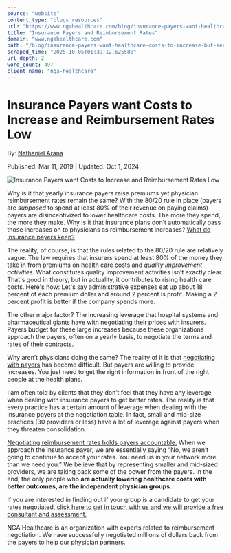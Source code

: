 ```yaml
---
source: "website"
content_type: "blogs_resources"
url: "https://www.ngahealthcare.com/blog/insurance-payers-want-healthcare-costs-to-increase-but-keep-your-reimbursement-rates-low"
title: "Insurance Payers and Reimbursement Rates"
domain: "www.ngahealthcare.com"
path: "/blog/insurance-payers-want-healthcare-costs-to-increase-but-keep-your-reimbursement-rates-low"
scraped_time: "2025-10-05T01:39:12.625580"
url_depth: 2
word_count: 497
client_name: "nga-healthcare"
---
```


# Insurance Payers want Costs to Increase and Reimbursement Rates Low

By: [Nathaniel Arana](https://www.ngahealthcare.com/blog/author/nathaniel-arana)

Published: Mar 11, 2019 | Updated: Oct 1, 2024

![Insurance Payers want Costs to Increase and Reimbursement Rates Low](https://www.ngahealthcare.com/hs-fs/hubfs/image%20(5).png?width=1045&name=image%20(5).png)

Why is it that yearly insurance payers raise premiums yet physician reimbursement rates remain the same? With the 80/20 rule in place (payers are _supposed_ to spend at least 80% of their revenue on paying claims) payers are disincentivized to lower healthcare costs. The more they spend, the more they make. Why is it that insurance plans don’t automatically pass those increases on to physicians as reimbursement increases? [What do insurance payers keep?](/blog/5-things-insurance-payers-dont-want-doctors-to-know)

The reality, of course, is that the rules related to the 80/20 rule are relatively vague. The law requires that insurers spend at least 80% of the money they take in from premiums on health care costs and _quality improvement activities._ What constitutes quality improvement activities isn’t exactly clear. That's good in theory, but in actuality, it contributes to rising health care costs. Here's how: Let's say administrative expenses eat up about 18 percent of each premium dollar and around 2 percent is profit. Making a 2 percent profit is better if the company spends more.

The other major factor? The increasing leverage that hospital systems and pharmaceutical giants have with negotiating their prices with insurers. Payers budget for these large increases because these organizations approach the payers, often on a yearly basis, to negotiate the terms and rates of their contracts.

Why aren’t physicians doing the same? The reality of it is that [negotiating with payers](/negotiation-services) has become difficult. But payers are willing to provide increases. You just need to get the right information in front of the right people at the health plans.

I am often told by clients that they don’t feel that they have any leverage when dealing with insurance payers to get better rates. The reality is that every practice has a certain amount of leverage when dealing with the insurance payers at the negotiation table. In fact, small and mid-size practices (30 providers or less) have a lot of leverage against payers when they threaten consolidation.

[Negotiating reimbursement rates holds payers accountable.](https://www.ngahealthcare.com/our-services/reimbursement-negotiation/) When we approach the insurance payer, we are essentially saying “No, we aren’t going to continue to accept your rates. You need us in your network more than we need you.” We believe that by representing smaller and mid-sized providers, we are taking back some of the power from the payers. In the end, the only people who **are actually lowering healthcare costs with better outcomes, are the independent physician groups**.

If you are interested in finding out if your group is a candidate to get your rates negotiated, [click here to get in touch with us and we will provide a free consultant and assessment.](https://www.ngahealthcare.com/contact/)

NGA Healthcare is an organization with experts related to reimbursement negotiation. We have successfully negotiated millions of dollars back from the payers to help our physician partners.